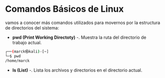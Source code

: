 # Comandos Básicos de Linux

vamos a conocer más comandos utilizados para movernos por la estructura de
directorios del sistema: 

- **pwd (Print Working Directoty)** -. Muestra la ruta del directorio de trabajo actual.

```bash
┌──(marck㉿kali)-[~]
└─$ pwd
/home/marck
```

- **ls (List)** -. Lista los archivos y directorios en el directorio actual.

```bash

```

```bash

```

```bash

```

```bash

```

```bash

```

```bash

```
